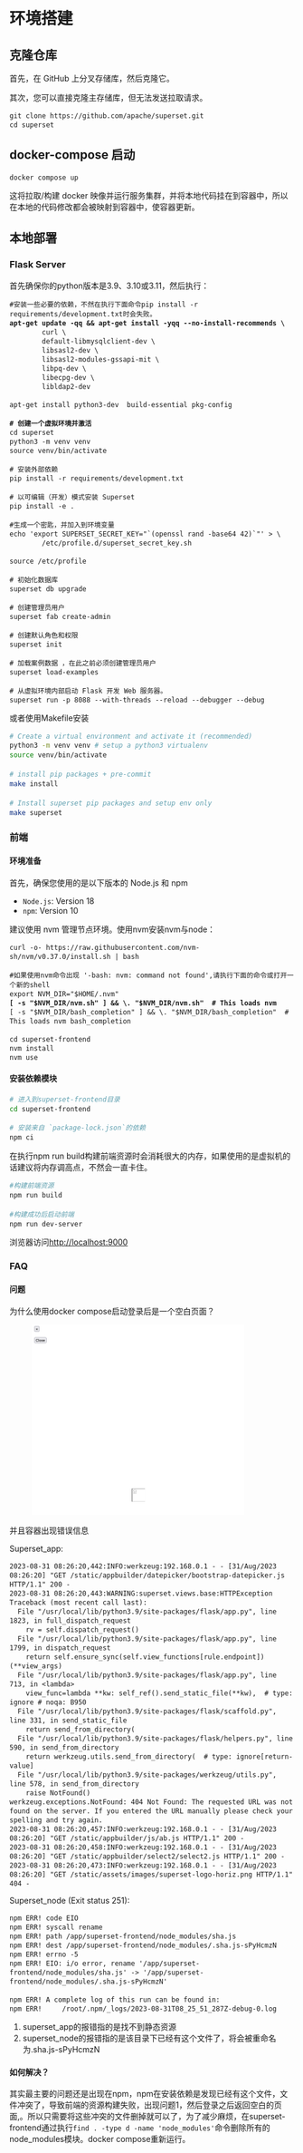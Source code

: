# 环境搭建

## 克隆仓库

首先，在 GitHub 上分叉存储库，然后克隆它。

其次，您可以直接克隆主存储库，但无法发送拉取请求。

```
git clone https://github.com/apache/superset.git
cd superset
```

## docker-compose 启动

```
docker compose up
```

这将拉取/构建 docker 映像并运行服务集群，并将本地代码挂在到容器中，所以在本地的代码修改都会被映射到容器中，使容器更新。



## 本地部署

### Flask Server

首先确保你的python版本是3.9、3.10或3.11，然后执行：

<pre class="language-bash"><code class="lang-bash">#安装一些必要的依赖，不然在执行下面命令pip install -r requirements/development.txt时会失败。
<strong>apt-get update -qq &#x26;&#x26; apt-get install -yqq --no-install-recommends \
</strong>        curl \
        default-libmysqlclient-dev \
        libsasl2-dev \
        libsasl2-modules-gssapi-mit \
        libpq-dev \
        libecpg-dev \
        libldap2-dev 
        
apt-get install python3-dev  build-essential pkg-config 

<strong># 创建一个虚拟环境并激活
</strong>cd superset
python3 -m venv venv 
source venv/bin/activate

# 安装外部依赖
pip install -r requirements/development.txt

# 以可编辑（开发）模式安装 Superset
pip install -e .

#生成一个密匙，并加入到环境变量
echo 'export SUPERSET_SECRET_KEY="`(openssl rand -base64 42)`"' > \
        /etc/profile.d/superset_secret_key.sh

source /etc/profile

# 初始化数据库
superset db upgrade

# 创建管理员用户
superset fab create-admin

# 创建默认角色和权限
superset init

# 加载案例数据 ，在此之前必须创建管理员用户
superset load-examples

# 从虚拟环境内部启动 Flask 开发 Web 服务器。
superset run -p 8088 --with-threads --reload --debugger --debug
</code></pre>



或者使用Makefile安装

```bash
# Create a virtual environment and activate it (recommended)
python3 -m venv venv # setup a python3 virtualenv
source venv/bin/activate

# install pip packages + pre-commit
make install

# Install superset pip packages and setup env only
make superset
```



### 前端

#### 环境准备

首先，确保您使用的是以下版本的 Node.js 和 npm

* `Node.js`: Version 18
* `npm`: Version 10

建议使用 nvm 管理节点环境。使用nvm安装nvm与node：

<pre class="language-bash"><code class="lang-bash">curl -o- https://raw.githubusercontent.com/nvm-sh/nvm/v0.37.0/install.sh | bash

#如果使用nvm命令出现 '-bash: nvm: command not found',请执行下面的命令或打开一个新的shell
export NVM_DIR="$HOME/.nvm"
<strong>[ -s "$NVM_DIR/nvm.sh" ] &#x26;&#x26; \. "$NVM_DIR/nvm.sh"  # This loads nvm
</strong>[ -s "$NVM_DIR/bash_completion" ] &#x26;&#x26; \. "$NVM_DIR/bash_completion"  # This loads nvm bash_completion

cd superset-frontend
nvm install
nvm use
</code></pre>







#### 安装依赖模块

```bash
# 进入到superset-frontend目录
cd superset-frontend

# 安装来自 `package-lock.json`的依赖
npm ci
```

在执行npm run build构建前端资源时会消耗很大的内存，如果使用的是虚拟机的话建议将内存调高点，不然会一直卡住。

```bash
#构建前端资源
npm run build

#构建成功后启动前端
npm run dev-server
```

浏览器访问[http://localhost:9000](http://localhost:9000)



### FAQ

#### 问题

为什么使用docker compose启动登录后是一个空白页面？

<div data-full-width="true">

<figure><img src="../.gitbook/assets/image (17).png" alt="" width="375"><figcaption></figcaption></figure>

</div>

并且容器出现错误信息

Superset\_app:

```
2023-08-31 08:26:20,442:INFO:werkzeug:192.168.0.1 - - [31/Aug/2023 08:26:20] "GET /static/appbuilder/datepicker/bootstrap-datepicker.js HTTP/1.1" 200 -
2023-08-31 08:26:20,443:WARNING:superset.views.base:HTTPException
Traceback (most recent call last):
  File "/usr/local/lib/python3.9/site-packages/flask/app.py", line 1823, in full_dispatch_request
    rv = self.dispatch_request()
  File "/usr/local/lib/python3.9/site-packages/flask/app.py", line 1799, in dispatch_request
    return self.ensure_sync(self.view_functions[rule.endpoint])(**view_args)
  File "/usr/local/lib/python3.9/site-packages/flask/app.py", line 713, in <lambda>
    view_func=lambda **kw: self_ref().send_static_file(**kw),  # type: ignore # noqa: B950
  File "/usr/local/lib/python3.9/site-packages/flask/scaffold.py", line 331, in send_static_file
    return send_from_directory(
  File "/usr/local/lib/python3.9/site-packages/flask/helpers.py", line 590, in send_from_directory
    return werkzeug.utils.send_from_directory(  # type: ignore[return-value]
  File "/usr/local/lib/python3.9/site-packages/werkzeug/utils.py", line 578, in send_from_directory
    raise NotFound()
werkzeug.exceptions.NotFound: 404 Not Found: The requested URL was not found on the server. If you entered the URL manually please check your spelling and try again.
2023-08-31 08:26:20,457:INFO:werkzeug:192.168.0.1 - - [31/Aug/2023 08:26:20] "GET /static/appbuilder/js/ab.js HTTP/1.1" 200 -
2023-08-31 08:26:20,458:INFO:werkzeug:192.168.0.1 - - [31/Aug/2023 08:26:20] "GET /static/appbuilder/select2/select2.js HTTP/1.1" 200 -
2023-08-31 08:26:20,473:INFO:werkzeug:192.168.0.1 - - [31/Aug/2023 08:26:20] "GET /static/assets/images/superset-logo-horiz.png HTTP/1.1" 404 -
```

Superset\_node (Exit status 251):

```
npm ERR! code EIO
npm ERR! syscall rename
npm ERR! path /app/superset-frontend/node_modules/sha.js
npm ERR! dest /app/superset-frontend/node_modules/.sha.js-sPyHcmzN
npm ERR! errno -5
npm ERR! EIO: i/o error, rename '/app/superset-frontend/node_modules/sha.js' -> '/app/superset-frontend/node_modules/.sha.js-sPyHcmzN'

npm ERR! A complete log of this run can be found in:
npm ERR!     /root/.npm/_logs/2023-08-31T08_25_51_287Z-debug-0.log
```



1. superset\_app的报错指的是找不到静态资源
2. superset\_node的报错指的是该目录下已经有这个文件了，将会被重命名为.sha.js-sPyHcmzN

#### 如何解决？



其实最主要的问题还是出现在npm，npm在安装依赖是发现已经有这个文件，文件冲突了，导致前端的资源构建失败，出现问题1，然后登录之后返回空白的页面,。所以只需要将这些冲突的文件删掉就可以了，为了减少麻烦，在superset-frontend通过执行`find . -type d -name 'node_modules'`命令删除所有的node\_modules模块。docker compose重新运行。
